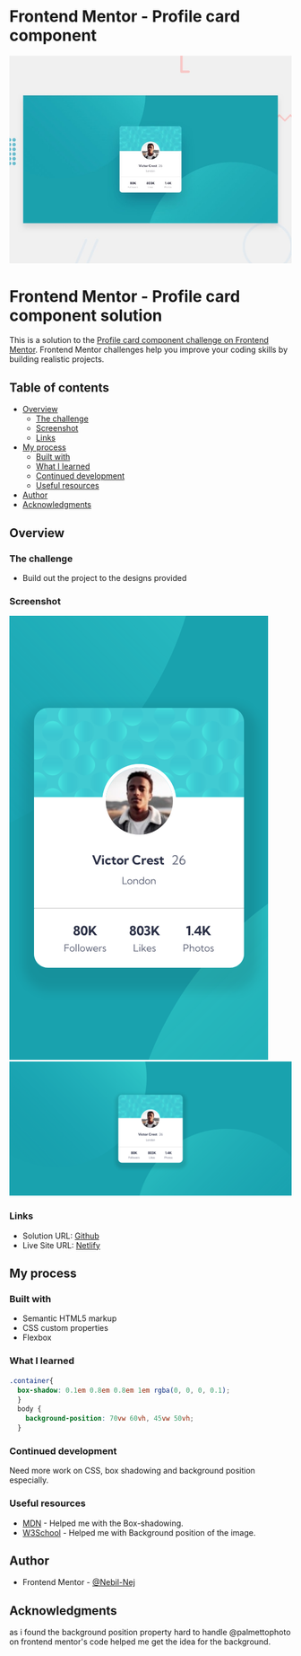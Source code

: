 # Frontend Mentor - Profile card component

![Design preview for the Profile card component coding challenge](./design/desktop-preview.jpg)

# Frontend Mentor - Profile card component solution

This is a solution to the [Profile card component challenge on Frontend Mentor](https://www.frontendmentor.io/challenges/profile-card-component-cfArpWshJ). Frontend Mentor challenges help you improve your coding skills by building realistic projects. 

## Table of contents

- [Overview](#overview)
  - [The challenge](#the-challenge)
  - [Screenshot](#screenshot)
  - [Links](#links)
- [My process](#my-process)
  - [Built with](#built-with)
  - [What I learned](#what-i-learned)
  - [Continued development](#continued-development)
  - [Useful resources](#useful-resources)
- [Author](#author)
- [Acknowledgments](#acknowledgments)


## Overview

### The challenge

- Build out the project to the designs provided

### Screenshot

![Mobile](./images/Mobile.png)
![Desktop](./images/Desktop.png)


### Links

- Solution URL: [Github](https://github.com/Nebil-Nej/profile-card-component-main)
- Live Site URL: [Netlify](https://magnificent-quokka-ea193c.netlify.app)

## My process

### Built with

- Semantic HTML5 markup
- CSS custom properties
- Flexbox


### What I learned

```css
.container{
  box-shadow: 0.1em 0.8em 0.8em 1em rgba(0, 0, 0, 0.1);
  }
  body {
    background-position: 70vw 60vh, 45vw 50vh;
  }
```

### Continued development

Need more work on CSS, box shadowing and background position especially.

### Useful resources

- [MDN](https://www.example.com) - Helped me with the Box-shadowing.
- [W3School](https://www.example.com) - Helped me with Background position of the image.

## Author

- Frontend Mentor - [@Nebil-Nej](https://www.frontendmentor.io/profile/Nebil-Nej)

## Acknowledgments

as i found the background position property hard to handle @palmettophoto on frontend mentor's code helped me get the idea for the background.
